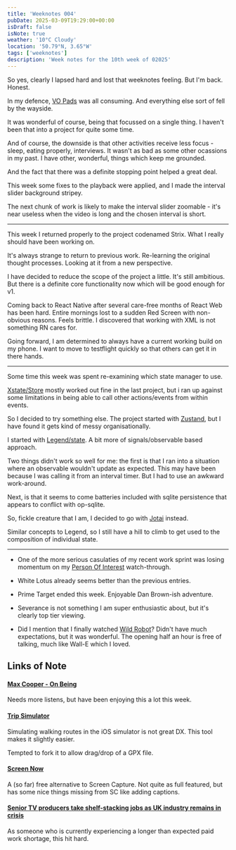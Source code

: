 ```yaml
---
title: 'Weeknotes 004'
pubDate: 2025-03-09T19:29:00+00:00
isDraft: false
isNote: true
weather: '10°C Cloudy'
location: '50.79°N, 3.65°W'
tags: ['weeknotes']
description: 'Week notes for the 10th week of 02025'
---
```


So yes, clearly I lapsed hard and lost that weeknotes feeling. But I'm back. Honest.

In my defence, [VO Pads](https://vo.odgn.net) was all consuming. And everything else sort of fell by the wayside.

It was wonderful of course, being that focussed on a single thing. I haven't been that into a project for quite some time.

And of course, the downside is that other activities receive less focus - sleep, eating properly, interviews.
It wasn't as bad as some other ocassions in my past. I have other, wonderful, things which keep me grounded.

And the fact that there was a definite stopping point helped a great deal.

This week some fixes to the playback were applied, and I made the interval slider background stripey.

The next chunk of work is likely to make the interval slider zoomable - it's near useless when the video is long and the chosen interval is short.

---

This week I returned properly to the project codenamed Strix. What I really should have been working on.

It's always strange to return to previous work. Re-learning the original thought processes. Looking at it from a new perspective.

I have decided to reduce the scope of the project a little. It's still ambitious. But there is a definite core functionality now which will be good enough for v1.

Coming back to React Native after several care-free months of React Web has been hard. Entire mornings lost to a sudden Red Screen with non-obvious reasons. Feels brittle. I discovered that working with XML is not something RN cares for.

Going forward, I am determined to always have a current working build on my phone. I want to move to testflight quickly so that others can get it in there hands.

---

Some time this week was spent re-examining which state manager to use.

[Xstate/Store](https://stately.ai/docs/xstate-store) mostly worked out fine in the last project, but i ran up against some limitations in being able to call other actions/events from within events.

So I decided to try something else. The project started with [Zustand](https://github.com/pmndrs/zustand), but I have found it gets kind of messy organisationally.

I started with [Legend/state](https://legendapp.com/open-source/state/v3/). A bit more of signals/observable based approach.

Two things didn't work so well for me: the first is that I ran into a situation where an observable wouldn't update as expected. This may have been because I was calling it from an interval timer. But I had to use an awkward work-around.

Next, is that it seems to come batteries included with sqlite persistence that appears to conflict with op-sqlite.

So, fickle creature that I am, I decided to go with [Jotai](https://jotai.org) instead.

Similar concepts to Legend, so I still have a hill to climb to get used to the composition of individual state.


---

- One of the more serious casulaties of my recent work sprint was losing momentum on my [Person Of Interest](https://en.wikipedia.org/wiki/Person_of_Interest_(TV_series)) watch-through.

- White Lotus already seems better than the previous entries.

- Prime Target ended this week. Enjoyable Dan Brown-ish adventure.

- Severance is not something I am super enthusiastic about, but it's clearly top tier viewing.

- Did I mention that I finally watched [Wild Robot](https://en.wikipedia.org/wiki/The_Wild_Robot)? Didn't have much expectations, but it was wonderful. The opening half an hour is free of talking, much like Wall-E which I loved.


## Links of Note


#### [Max Cooper - On Being](https://maxcooper.net/on-being)

Needs more listens, but have been enjoying this a lot this week.


#### [Trip Simulator](https://github.com/billylo1/set-simulator-location-trip-simulator)

Simulating walking routes in the iOS simulator is not great DX. This tool makes it slightly easier.

Tempted to fork it to allow drag/drop of a GPX file.


#### [Screen Now](https://screen.now)

A (so far) free alternative to Screen Capture. Not quite as full featured, but has some nice things missing from SC like adding captions.


#### [Senior TV producers take shelf-stacking jobs as UK industry remains in crisis](https://www.theguardian.com/media/2025/mar/07/senior-tv-producers-shelf-stacking-jobs-uk-industry-crisis)

As someone who is currently experiencing a longer than expected paid work shortage, this hit hard.
